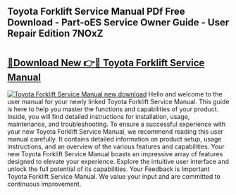 ## Toyota Forklift Service Manual PDf Free Download - Part-oES Service Owner Guide - User Repair Edition 7NOxZ

# <h2><a href="http://bc369.oget.top/?id=Toyota+Forklift+Service+Manual">🔗Download New 👉🔴 Toyota Forklift Service Manual</a></h2>

[![Toyota Forklift Service Manual new download](https://i.imgur.com/5g1atiW.png)](http://bc369.oget.top/?id=Toyota+Forklift+Service+Manual)
Hello and welcome to the user manual for your newly linked Toyota Forklift Service Manual. This guide is here to help you master the functions and capabilities of your product. Inside, you will find detailed instructions for installation, usage, maintenance, and troubleshooting. To ensure a successful experience with your new Toyota Forklift Service Manual, we recommend reading this user manual carefully. It contains detailed information on product setup, usage instructions, and an overview of the various features and capabilities. Your new Toyota Forklift Service Manual boasts an impressive array of features designed to elevate your experience. Explore the intuitive user interface and unlock the full potential of its capabilities. Your Feedback is Important Toyota Forklift Service Manual. We value your input and are committed to continuous improvement.
